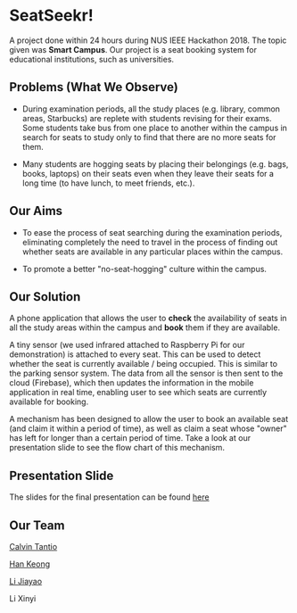 # SeatSeekr!

A project done within 24 hours during NUS IEEE Hackathon 2018. The topic given was **Smart Campus**. Our project is a seat booking system for educational institutions, such as universities.

## Problems (What We Observe)

* During examination periods, all the study places (e.g. library, common areas, Starbucks) are replete with students revising for their exams. Some students take bus from one place to another within the campus in search for seats to study only to find that there are no more seats for them.

* Many students are hogging seats by placing their belongings (e.g. bags, books, laptops) on their seats even when they leave their seats for a long time (to have lunch, to meet friends, etc.).

## Our Aims

* To ease the process of seat searching during the examination periods, eliminating completely the need to travel in the process of finding out whether seats are available in any particular places within the campus.

* To promote a better "no-seat-hogging" culture within the campus.

## Our Solution

A phone application that allows the user to **check** the availability of seats in all the study areas within the campus and **book** them if they are available.

A tiny sensor (we used infrared attached to Raspberry Pi for our demonstration) is attached to every seat. This can be used to detect whether the seat is currently available / being occupied. This is similar to the parking sensor system. The data from all the sensor is then sent to the cloud (Firebase), which then updates the information in the mobile application in real time, enabling user to see which seats are currently available for booking.

A mechanism has been designed to allow the user to book an available seat (and claim it within a period of time), as well as claim a seat whose "owner" has left for longer than a certain period of time. Take a look at our presentation slide to see the flow chart of this mechanism.

## Presentation Slide

The slides for the final presentation can be found [here](https://docs.google.com/presentation/d/147KEQD0Ob6wXCii5aJwfnshHhW_geBQuOacds_XbPU8/edit?usp=sharing)

## Our Team

[Calvin Tantio](https://github.com/CT15)

[Han Keong](https://github.com/han-keong)

[Li Jiayao](https://github.com/JYL123)

Li Xinyi

